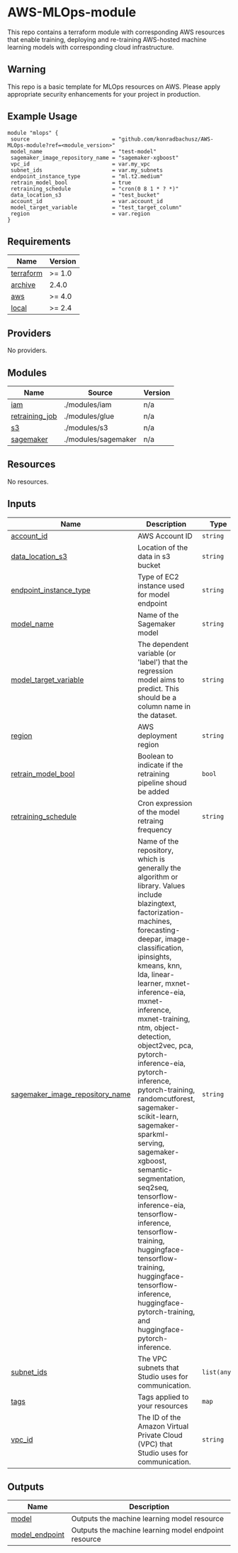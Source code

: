 # AWS-MLOps-module
This repo contains a terraform module with corresponding AWS resources that enable training, deploying and re-training AWS-hosted machine learning models with corresponding cloud infrastructure.

## Warning
This repo is a basic template for MLOps resources on AWS. Please apply appropriate security enhancements for your project in production.


## Example Usage

 ```
 module "mlops" {
  source                          = "github.com/konradbachusz/AWS-MLOps-module?ref=<module_version>"
  model_name                      = "test-model"
  sagemaker_image_repository_name = "sagemaker-xgboost"
  vpc_id                          = var.my_vpc
  subnet_ids                      = var.my_subnets
  endpoint_instance_type          = "ml.t2.medium"
  retrain_model_bool              = true
  retraining_schedule             = "cron(0 8 1 * ? *)"
  data_location_s3                = "test_bucket"
  account_id                      = var.account_id
  model_target_variable           = "test_target_column"
  region                          = var.region
} 
```

<!-- BEGIN_TF_DOCS -->
## Requirements

| Name | Version |
|------|---------|
| <a name="requirement_terraform"></a> [terraform](#requirement\_terraform) | >= 1.0 |
| <a name="requirement_archive"></a> [archive](#requirement\_archive) | 2.4.0 |
| <a name="requirement_aws"></a> [aws](#requirement\_aws) | >= 4.0 |
| <a name="requirement_local"></a> [local](#requirement\_local) | >= 2.4 |

## Providers

No providers.

## Modules

| Name | Source | Version |
|------|--------|---------|
| <a name="module_iam"></a> [iam](#module\_iam) | ./modules/iam | n/a |
| <a name="module_retraining_job"></a> [retraining\_job](#module\_retraining\_job) | ./modules/glue | n/a |
| <a name="module_s3"></a> [s3](#module\_s3) | ./modules/s3 | n/a |
| <a name="module_sagemaker"></a> [sagemaker](#module\_sagemaker) | ./modules/sagemaker | n/a |

## Resources

No resources.

## Inputs

| Name | Description | Type | Default | Required |
|------|-------------|------|---------|:--------:|
| <a name="input_account_id"></a> [account\_id](#input\_account\_id) | AWS Account ID | `string` | n/a | yes |
| <a name="input_data_location_s3"></a> [data\_location\_s3](#input\_data\_location\_s3) | Location of the data in s3 bucket | `string` | n/a | yes |
| <a name="input_endpoint_instance_type"></a> [endpoint\_instance\_type](#input\_endpoint\_instance\_type) | Type of EC2 instance used for model endpoint | `string` | `""` | no |
| <a name="input_model_name"></a> [model\_name](#input\_model\_name) | Name of the Sagemaker model | `string` | `""` | no |
| <a name="input_model_target_variable"></a> [model\_target\_variable](#input\_model\_target\_variable) | The dependent variable (or 'label') that the regression model aims to predict. This should be a column name in the dataset. | `string` | n/a | yes |
| <a name="input_region"></a> [region](#input\_region) | AWS deployment region | `string` | n/a | yes |
| <a name="input_retrain_model_bool"></a> [retrain\_model\_bool](#input\_retrain\_model\_bool) | Boolean to indicate if the retraining pipeline shoud be added | `bool` | `false` | no |
| <a name="input_retraining_schedule"></a> [retraining\_schedule](#input\_retraining\_schedule) | Cron expression of the model retraing frequency | `string` | n/a | yes |
| <a name="input_sagemaker_image_repository_name"></a> [sagemaker\_image\_repository\_name](#input\_sagemaker\_image\_repository\_name) | Name of the repository, which is generally the algorithm or library. Values include blazingtext, factorization-machines, forecasting-deepar, image-classification, ipinsights, kmeans, knn, lda, linear-learner, mxnet-inference-eia, mxnet-inference, mxnet-training, ntm, object-detection, object2vec, pca, pytorch-inference-eia, pytorch-inference, pytorch-training, randomcutforest, sagemaker-scikit-learn, sagemaker-sparkml-serving, sagemaker-xgboost, semantic-segmentation, seq2seq, tensorflow-inference-eia, tensorflow-inference, tensorflow-training, huggingface-tensorflow-training, huggingface-tensorflow-inference, huggingface-pytorch-training, and huggingface-pytorch-inference. | `string` | `""` | no |
| <a name="input_subnet_ids"></a> [subnet\_ids](#input\_subnet\_ids) | The VPC subnets that Studio uses for communication. | `list(any)` | n/a | yes |
| <a name="input_tags"></a> [tags](#input\_tags) | Tags applied to your resources | `map` | `{}` | no |
| <a name="input_vpc_id"></a> [vpc\_id](#input\_vpc\_id) | The ID of the Amazon Virtual Private Cloud (VPC) that Studio uses for communication. | `string` | n/a | yes |

## Outputs

| Name | Description |
|------|-------------|
| <a name="output_model"></a> [model](#output\_model) | Outputs the machine learning model resource |
| <a name="output_model_endpoint"></a> [model\_endpoint](#output\_model\_endpoint) | Outputs the machine learning model endpoint resource |
<!-- END_TF_DOCS -->

